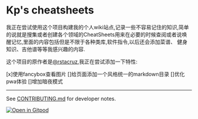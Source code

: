 # Kp's cheatsheets

我正在尝试使用这个项目构建我的个人wiki站点,记录一些不容易记住的知识,简单的说就是搜集或者创建各个领域的CheatSheets用来在必要的时候查阅或者说唤醒记忆,里面的内容包括但是不限于各种类库,软件指令,以后还会添加菜谱、
健身知识、吉他谱等等我感兴趣的内容.

这个项目的原作者是[@rstacruz](https://github.com/rstacruz),我正在尝试添加一下特性:

[x]使用fancybox查看图片
[]给页面添加一个风格统一的markdown目录
[]优化pwa体验
[]增加暗夜模式

---

See [CONTRIBUTING.md](CONTRIBUTING.md) for developer notes.

[![Open in Gitpod](https://gitpod.io/button/open-in-gitpod.svg)](https://gitpod.io/#https://github.com/Uzizkp/cheatsheets)
